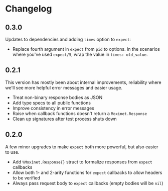 # Changelog

## 0.3.0
Updates to dependencies and adding `times` option to `expect`:


- Replace fourth argument in `expect` from `pid` to options.
  In the scenarios where you've used `expect/5`, wrap the value in `times: old_value`.

## 0.2.1

This version has mostly been about internal improvements, reliability where we'll see more helpful
error messages and easier usage.

- Treat non-binary response bodies as JSON
- Add type specs to all public functions
- Improve consistency in error messages
- Raise when callback functions doesn't return a `Moxinet.Response`
- Clean up signatures after test process shuts down

## 0.2.0

A few minor upgrades to make `expect` both more powerful, but also easier to use.

- Add `%Moxinet.Response{}` struct to formalize responses from `expect` callbacks
- Allow both 1- and 2-arity functions for `expect` callbacks to allow headers to be verified
- Always pass request body to `expect` callbacks (empty bodies will be `nil`)
